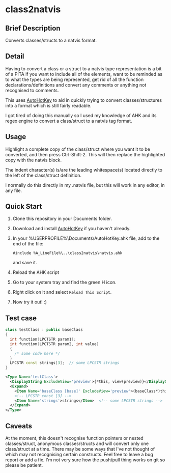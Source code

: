 # class2natvis
## Brief Description
Converts classes/structs to a natvis format.

## Detail
Having to convert a class or a struct to a natvis type representation is a bit
of a PITA if you want to include all of the elements, want to be reminded as
to what the types are being represented, get rid of all the function
declarations/definitions and convert any comments or anything not recognised to
comments.

This uses [AutoHotKey][1] to aid in quickly trying to convert
classes/structures into a format which is still fairly readable.

I got tired of doing this manually so I used my knowledge of AHK and its regex
engine to convert a class/struct to a natvis <Type> tag format.

## Usage
Highlight a complete copy of the class/struct where you want it to be
converted, and then press Ctrl-Shift-2.  This will then replace the highlighted
copy with the natvis <Type> block.

The indent character(s) is/are the leading whitespace(s) located directly to
the left of the class/struct definition.

I normally do this directly in my .natvis file, but this will work in any
editor, in any file.

## Quick Start
1. Clone this repository in your Documents folder.
2. Download and install [AutoHotKey][1] if you haven't already.
3. In your %USERPROFILE%\Documents\AutoHotKey.ahk file, add to the end of the
   file:

   ```
   #include %A_LineFile%\..\class2natvis\natvis.ahk
   ```

   and save it.
4. Reload the AHK script
  1. Go to your system tray and find the green H icon.
  2. Right click on it and select `Reload This Script`.
5. Now try it out! :)

## Test case
```c++
class testClass : public baseClass
{
  int function(LPCTSTR param1);
  int function(LPCTSTR param2, int value)
  {
    /* some code here */
  }
  LPCSTR const strings[3];  // some LPCSTR strings
}
```

```xml
<Type Name='testClass'>
  <DisplayString ExcludeView='preview'>{*this, view(preview)}</DisplayString>
  <Expand>
    <Item Name='baseClass [base]' ExcludeView='preview'>(baseClass*)this, nd</Item>
    <!-- LPCSTR const [3] -->
    <Item Name='strings'>strings</Item>  <!-- some LPCSTR strings -->
  </Expand>
</Type>
```

## Caveats
At the moment, this doesn't recognise function pointers or nested
classes/struct, anonymous classes/structs and will convert only one
class/struct at a time.  There may be some ways that I've not thought of which
may not recognising certain constructs.  Feel free to leave a bug report or add
a fix.  I'm not very sure how the push/pull thing works on git so please be
patient.


[1]: https://autohotkey.com/
